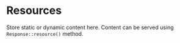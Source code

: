 # Resources

Store static or dynamic content here. Content can be served using `Response::resource()` method.